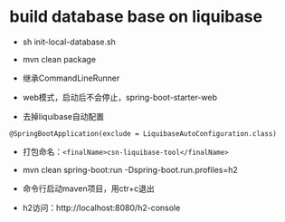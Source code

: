 
# build database base on liquibase

* sh init-local-database.sh

* mvn clean package

* 继承CommandLineRunner

* web模式，启动后不会停止，spring-boot-starter-web

* 去掉liquibase自动配置

```
@SpringBootApplication(exclude = LiquibaseAutoConfiguration.class)
```

* 打包命名：`<finalName>csn-liquibase-tool</finalName>`

* mvn clean spring-boot:run -Dspring-boot.run.profiles=h2

* 命令行启动maven项目，用ctr+c退出

* h2访问：http://localhost:8080/h2-console
